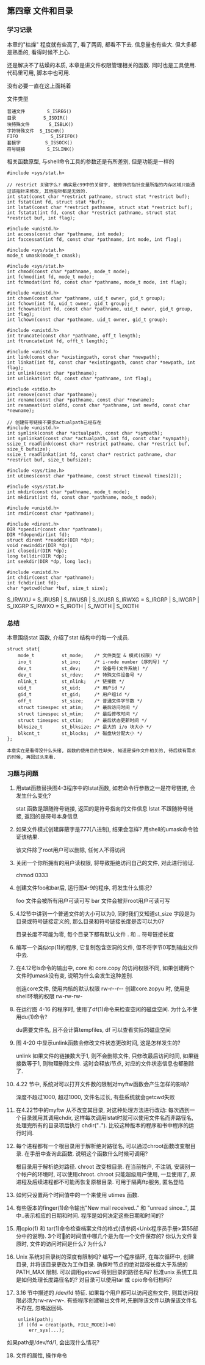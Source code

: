 
## 第四章 文件和目录

### 学习记录

本章的"枯燥" 程度就有些高了, 看了两周, 都看不下去. 信息量也有些大. 但大多都是熟悉的, 看得时候不上心. 

还是解决不了枯燥的本质, 本章是讲文件权限管理相关的函数. 同时也是工具使用. 代码里可用, 脚本中也可用. 

没有必要一直在这上面耗着

文件类型
	
	普通文件		S_ISREG()
	目录			S_ISDIR()
	块特殊文件		S_ISBLK()
	字符特殊文件	S_ISCHR()
	FIFO			S_ISFIFO()
	套接字			S_ISSOCK()
	符号链接		S_ISLINK()

相关函数原型, 与shell命令工具的参数还是有所差别, 但是功能是一样的

```
#include <sys/stat.h>

// restrict 关键字么? 确实是c99中的关键字, 被修饰的指针变量所指的内存区域只能通过该指针来修改, 其他指针都是无效的. 
int stat(const char *restrict pathname, struct stat *restrict buf);
int fstat(int fd, struct stat *buf);
int lstat(const char *restrict pathname, struct stat *restrict buf);
int fstatat(int fd, const char *restrict pathname, struct stat *restrict buf, int flag);

#include <unistd.h>
int access(const char *pathname, int mode);
int faccessat(int fd, const char *pathname, int mode, int flag);

#include <sys/stat.h>
mode_t umask(mode_t cmask);

#include <sys/stat.h>
int chmod(const char *pathname, mode_t mode);
int fchmod(int fd, mode_t mode);
int fchmodat(int fd, const char *pathname, mode_t mode, int flag);

#include <unistd.h>
int chown(const char *pathname, uid_t owner, gid_t group);
int fchown(int fd, uid_t owner, gid_t group);
int fchownat(int fd, const char *pathname, uid_t owner, gid_t group, int flag);
int lchown(const char *pathname, uid_t owner, gid_t group);

#include <unistd.h>
int truncate(const char *pathname, off_t length);
int ftruncate(int fd, offt_t length);

#include <unistd.h>
int link(const char *existingpath, const char *newpath);
int linkat(int fd, const char *existingpath, const char *newpath, int flag);
int unlink(const char *pathname);
int unlinkat(int fd, const char *pathname, int flag);

#include <stdio.h>
int remove(const char *pathname);
int rename(const char *pathname, const char *newname);
int renameat(int oldfd, const char *pathname, int newfd, const char *newname);

// 创建符号链接不要求actualpath已经存在
#include <unistd.h>
int symlink(const char *actualpath, const char *sympath);
int symlinkat(const char *actualpath, int fd, const char *sympath);
ssize_t readlink(const char* restrict pathname, char *restrict buf, size_t bufsize);
ssize_t readlinkat(int fd, const char* restrict pathname, char *restrict buf, size_t bufsize);

#include <sys/time.h>
int utimes(const char *pathname, const struct timeval times[2]);

#include <sys/stat.h>
int mkdir(const char *pathname, mode_t mode);
int mkdirat(int fd, const char *pathname, mode_t mode);

#include <unistd.h>
int rmdir(const char *pathname);

#include <dirent.h>
DIR *opendir(const char *pathname);
DIR *fdopendir(int fd);
struct dirent *readdir(DIR *dp);
void rewinddir(DIR *dp);
int closedir(DIR *dp);
long telldir(DIR *dp);
int seekdir(DIR *dp, long loc);

#include <unistd.h>
int chdir(const char *pathname);
int fchdir(int fd);
char *getcwd(char *buf, size_t size);

```
S_IRWXU = S_IRUSR | S_IWUSR | S_IXUSR
S_IRWXG = S_IRGRP | S_IWGRP | S_IXGRP
S_IRWXO = S_IROTH | S_IWOTH | S_IXOTH


### 总结

本章围绕stat 函数, 介绍了stat 结构中的每一个成员. 

```
struct stat{
	mode_t			st_mode;	/* 文件类型 & 模式(权限) */
	ino_t			st_ino;		/* i-node number (序列号) */
	dev_t			st_dev;		/* 设备号(文件系统) */
	dev_t			st_rdev;	/* 特殊文件设备号 */
	nlink_t			st_nlink;	/* 链接数 */
	uid_t			st_uid;		/* 用户id */
	gid_t			st_gid;		/* 用户组id */
	off_t			st_size;	/* 普通文件字节数 */
	struct timespec st_atim;	/* 最后访问时间 */
	struct timespec st_mtim;	/* 最后修改时间 */
	struct timespec st_ctim;	/* 最后状态更新时间 */
	blksize_t		st_blksize;	/* 最大的 i/o 块大小 */
	blkcnt_t		st_blocks;	/* 磁盘块分配大小 */
};
```

	本章实在是看得没什么头绪, 函数的使用目的性缺失, 知道是操作文件相关的, 待后续有需求的时候, 再回过头来看. 

### 习题与问题
1. 用stat函数替换图4-3程序中的lstat函数, 如若命令行参数之一是符号链接, 会发生什么变化? 

	stat 函数是跟随符号链接, 返回的是符号指向的文件信息
	lstat 不跟随符号链接, 返回的是符号本身信息

2. 如果文件模式创建屏蔽字是777(八进制), 结果会怎样? 用shell的umask命令验证该结果. 

	该文件除了root用户可以删除, 任何人不得访问

3. 关闭一个你所拥有的用户读权限, 将导致拒绝访问自己的文件, 对此进行验证.

	chmod 0333 

4. 创建文件foo和bar后, 运行图4-9的程序, 将发生什么情况?

	foo 文件会被所有用户可读可写
	bar 文件会被非root用户可读可写

5. 4.12节中讲到一个普通文件的大小可以为0, 同时我们又知道st_size 字段是为目录或符号链接定义的, 那么目录和符号链接长度是否可以为0? 

	目录长度不可能为零, 每个目录下都有默认文件 . 和 ..
	符号链接长度

6. 编写一个类似cp(1)的程序, 它复制包含空洞的文件, 但不将字节0写到输出文件中去. 

7. 在4.12号ls命令的输出中, core 和 core.copy 的访问权限不同, 如果创建两个文件时umask没有变, 说明为什么会发生这种差别. 

	创连core文件, 使用内核的默认权限 rw-r--r--
	创建core.zopyu 时, 使用是shell环境的权限 rw-rw-rw-

8. 在运行图 4-16 的程序时, 使用了df(1)命令来检查空闲的磁盘空间. 为什么不使用du(1)命令? 

	du需要文件名, 且不会计算tempfiles, df 可以查看实际的磁盘空间

9. 图 4-20 中显示unlink函数会修改文件状态更改时间, 这是怎样发生的? 

	unlink 如果文件的链接数大于1, 则不会删除文件, 只修改最后访问时间, 如果链接数等于1, 则物理删除文件. 这时会释放i节点, 对应的文件状态信息也都删除了. 

10. 4.22 节中, 系统对可以打开文件数的限制对myftw函数会产生怎样的影响? 

	深度不超过1000, 超过1000, 文件名过长, 有些系统就会getcwd失败

11. 在4.22节中的myftw 从不改变其目录, 对这种处理方法进行改动: 每次遇到一个目录就用其调用chdir, 这样每次调用lstat时就可以使用文件名而非路径名, 处理完所有的目录项后执行 chdir(".."). 比较这种版本的程序和书中程序的运行时间. 

12. 每个进程都有一个根目录用于解析绝对路径名, 可以通过chroot函数改变根目录. 在手册中查询此函数. 说明这个函数什么时候可调用?

	根目录用于解析绝对路径. 
	chroot 改变根目录. 在当前帐户, 不注销, 安装别一个帐户的环境时, 可以使用chroot. 
	chroot 只能超级用户使用, 一旦使用了, 原进程及后续进程都不可能再恢复原根目录. 
	可用于隔离ftp服务, 匿名登陆

13. 如何只设置两个时间值中的一个来使用 utimes 函数. 

14. 有些版本的finger(1)命令输出"New mail received.." 和 "unread since..", 其中..表示相应的日期和时间. 程序是如何决定这些日期和时间的? 

15. 用cpio(1) 和 tar(1)命令检查档案文件的格式(请参阅<Unix程序员手册>第55部分中的说明). 3个可𩢺的时间值中哪几个是为每一个文件保存的? 你认为文件复原时, 文件的访问时间是什么? 为什么?

16. Unix 系统对目录树的深度有限制吗? 编写一个程序循环, 在每次循环中, 创建目录, 并将该目录更改为工作目录. 确保叶节点的绝对路径长度大于系统的 PATH_MAX 限制. 可以调用getcwd 得到目录的路径名吗? 标准unix 系统工具是如何处理长度路径名的? 对目录可以使用tar 或 cpio命令归档吗? 

17. 3.16 节中描述的 /dev/fd 特征. 如果每个用户都可以访问这些文件, 则其访问权限必须为rw-rw-rw-. 有些程序创建输出文件时,先删除该文件以确保该文件名不存在, 忽略返回码. 
```
	unlink(path);
	if ((fd = creat(path, FILE_MODE))<0)
		err_sys(...);
```
如果path是/dev/fd/1, 会出现什么情况? 

18. 文件的属性, 操作命令


